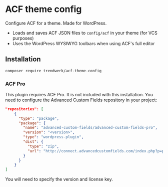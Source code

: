 # ACF theme config
Configure ACF for a theme. Made for WordPress.

- Loads and saves ACF JSON files to `config/acf` in your theme (for VCS purposes)
- Uses the WordPress WYSIWYG toolbars when using ACF's full editor

## Installation
```sh
composer require trendwerk/acf-theme-config
```

### ACF Pro
This plugin requires ACF Pro. It is not included with this installation. You need to configure the Advanced Custom Fields repository in your project:

```json
"repositories": [
	{
	  "type": "package",
	  "package": {
	    "name": "advanced-custom-fields/advanced-custom-fields-pro",
	    "version": "<version>",
	    "type": "wordpress-plugin",
	    "dist": {
	      "type": "zip",
	      "url": "http://connect.advancedcustomfields.com/index.php?p=pro&a=download&k=<license-key>"
	    }
	  }
	}
]
```

You will need to specify the version and license key.
